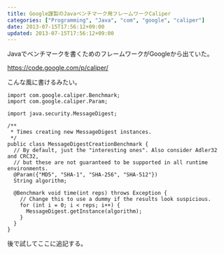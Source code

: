 ```yaml
---
title: Google謹製のJavaベンチマーク用フレームワークCaliper
categories: ["Programming", "Java", "com", "google", "caliper"]
date: 2013-07-15T17:56:12+09:00
updated: 2013-07-15T17:56:12+09:00
---
```


Javaでベンチマークを書くためのフレームワークがGoogleから出ていた。

https://code.google.com/p/caliper/

こんな風に書けるみたい。

    import com.google.caliper.Benchmark;
    import com.google.caliper.Param;
    
    import java.security.MessageDigest;
    
    /**
     * Times creating new MessageDigest instances.
     */
    public class MessageDigestCreationBenchmark {
      // By default, just the "interesting ones". Also consider Adler32 and CRC32,
      // but these are not guaranteed to be supported in all runtime environments.
      @Param({"MD5", "SHA-1", "SHA-256", "SHA-512"})
      String algorithm;
    
      @Benchmark void time(int reps) throws Exception {
        // Change this to use a dummy if the results look suspicious.
        for (int i = 0; i < reps; i++) {
          MessageDigest.getInstance(algorithm);
        }
      }
    }


後で試してここに追記する。




